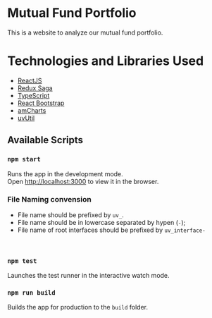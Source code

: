 # Mutual Fund Portfolio
This is a website to analyze our mutual fund portfolio.

# Technologies and Libraries Used

* [ReactJS](https://reactjs.org/)
* [Redux Saga](https://redux-saga.js.org/)
* [TypeScript](https://www.typescriptlang.org/)
* [React Bootstrap](https://react-bootstrap.github.io/)
* [amCharts](https://www.amcharts.com/)
* [uvUtil](https://github.com/yuvi1422/npm-uv-util)

## Available Scripts

### `npm start`

Runs the app in the development mode.<br />
Open [http://localhost:3000](http://localhost:3000) to view it in the browser.


### File Naming convension

* File name should be prefixed by `uv_`.
* File name should be in lowercase separated by hypen (`-`);
* File name of root interfaces should be prefixed by `uv_interface-`

<br />

### `npm test`

Launches the test runner in the interactive watch mode.<br />

### `npm run build`

Builds the app for production to the `build` folder.<br />